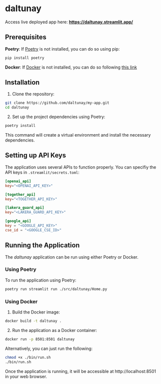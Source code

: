 # daltunay

Access live deployed app here: **https://daltunay.streamlit.app/**

## Prerequisites

**Poetry**: If [Poetry](https://python-poetry.org/) is not installed, you can do so using pip:


```bash
pip install poetry
```

**Docker**: If [Docker](https://www.docker.com/) is not installed, you can do so following [this link](https://docs.docker.com/get-docker/)

## Installation

1. Clone the repository:

```bash
git clone https://github.com/daltunay/my-app.git
cd daltunay
```

2. Set up the project dependencies using Poetry:

```bash
poetry install
```

This command will create a virtual environment and install the necessary dependencies.

## Setting up API Keys

The application uses several APIs to function properly. 
You can specifiy the API keys in `.streamlit/secrets.toml`: 

```toml
[openai_api]
key="<OPENAI_API_KEY>"

[together_api]
key="<TOGETHER_API_KEY>"

[lakera_guard_api]
key="<LAKERA_GUARD_API_KEY>"

[google_api]
key = "<GOOGLE_API_KEY>"
cse_id = "<GOOGLE_CSE_ID>"
```


## Running the Application
The _daltunay_ application can be run using either Poetry or Docker.

### Using Poetry

To run the application using Poetry:

```bash
poetry run streamlit run ./src/daltunay/Home.py
```

### Using Docker

1. Build the Docker image:

```bash
docker build -t daltunay .
```

2. Run the application as a Docker container:

```bash
docker run -p 8501:8501 daltunay
```

Alternatively, you can just run the following:

```bash
chmod +x ./bin/run.sh
./bin/run.sh
```

Once the application is running, it will be accessible at http://localhost:8501 in your web browser.
